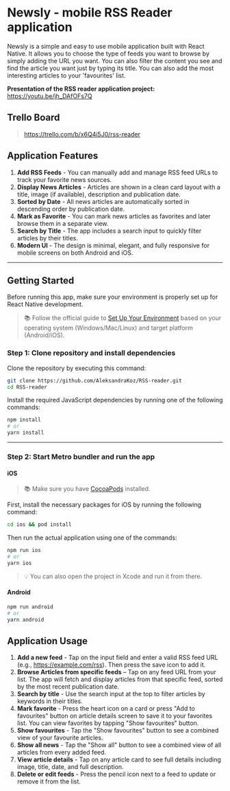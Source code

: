 # Newsly - mobile RSS Reader application

Newsly is a simple and easy to use mobile application built with React Native. It allows you to choose the type of feeds
you want to browse by simply adding the URL you want. You can also filter the content you see and find the article you
want just by typing its title. You can also add the most interesting articles to your 'favourites' list.

**Presentation of the RSS reader application project:**
https://youtu.be/jh_DAfOFs7Q

## Trello Board

> https://trello.com/b/x6Q4i5J0/rss-reader

## Application Features

1. **Add RSS Feeds** - You can manually add and manage RSS feed URLs to track your favorite news sources.
2. **Display News Articles** - Articles are shown in a clean card layout with a title, image (if available),
   description and publication date.
3. **Sorted by Date** - All news articles are automatically sorted in descending order by publication date.
4. **Mark as Favorite** - You can mark news articles as favorites and later browse them in a separate view.
5. **Search by Title** - The app includes a search input to quickly filter articles by their titles.
6. **Modern UI** - The design is minimal, elegant, and fully responsive for mobile screens on both Android and iOS.

---

## Getting Started

Before running this app, make sure your environment is properly set up for React Native development.

> 📚 Follow the official guide to [Set Up Your Environment](https://reactnative.dev/docs/environment-setup) based on your
> operating system (Windows/Mac/Linux) and target platform (Android/iOS).

### Step 1: Clone repository and install dependencies

Clone the repository by executing this command:

```bash
git clone https://github.com/AleksandraKoz/RSS-reader.git
cd RSS-reader
```

Install the required JavaScript dependencies by running one of the following commands:

```bash
npm install
# or
yarn install
```

---

### Step 2: Start Metro bundler and run the app

#### iOS

> 📚 Make sure you have [CocoaPods](https://cocoapods.org/) installed.

First, install the necessary packages for iOS by running the following command:

```bash
cd ios && pod install
```

Then run the actual application using one of the commands:

```bash
npm run ios
# or
yarn ios
```

> 💡 You can also open the project in Xcode and run it from there.

#### Android

```bash
npm run android
# or
yarn android
```

## Application Usage

1. **Add a new feed** - Tap on the input field and enter a valid RSS feed URL (e.g., https://example.com/rss). Then
   press
   the save icon to add it.
2. **Browse Articles from specific feeds** – Tap on any feed URL from your list. The app will fetch and display articles
   from that specific feed, sorted by the most recent publication date.
3. **Search by title** - Use the search input at the top to filter articles by keywords in their titles.
4. **Mark favorite** - Press the heart icon on a card or press "Add to favourites" button on article details screen to
   save it to your favorites list. You can view favorites by tapping "Show favourites" button.
5. **Show favourites** - Tap the "Show favourites" button to see a combined view of your favourite articles.
6. **Show all news** - Tap the "Show all" button to see a combined view of all articles from every added feed.
7. **View article details** - Tap on any article card to see full details including image, title, date, and full
   description.
8. **Delete or edit feeds** - Press the pencil icon next to a feed to update or remove it from the list.
